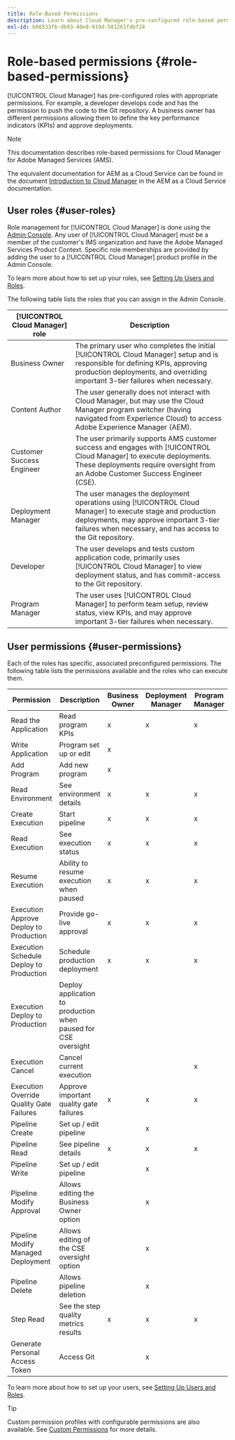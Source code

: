 ```yaml
---
title: Role-Based Permissions
description: Learn about Cloud Manager's pre-configured role-based permissions to manage access to your cloud resources.
exl-id: b66533fb-db93-40e8-919d-581261fdbf24
---
```


# Role-based permissions {#role-based-permissions}

[!UICONTROL Cloud Manager] has pre-configured roles with appropriate permissions. For example, a developer develops code and has the permission to push the code to the Git repository. A business owner has different permissions allowing them to define the key performance indicators (KPIs) and approve deployments.

>[!NOTE]
>
>This documentation describes role-based permissions for Cloud Manager for Adobe Managed Services (AMS).
>
>The equivalent documentation for AEM as a Cloud Service can be found in the document [Introduction to Cloud Manager](https://experienceleague.adobe.com/en/docs/experience-manager-cloud-service/content/onboarding/concepts/cloud-manager-introduction#role-based-permissions) in the AEM as a Cloud Service documentation.

## User roles {#user-roles}

Role management for [!UICONTROL Cloud Manager] is done using the [Admin Console](https://helpx.adobe.com/enterprise/using/admin-console.html). Any user of [!UICONTROL Cloud Manager] must be a member of the customer's IMS organization and have the Adobe Managed Services Product Context. Specific role memberships are provided by adding the user to a [!UICONTROL Cloud Manager] product profile in the Admin Console.

To learn more about how to set up your roles, see [Setting Up Users and Roles](/help/requirements/users-and-roles.md).

The following table lists the roles that you can assign in the Admin Console.

| [!UICONTROL Cloud Manager] role | Description |
|---|---|
| Business Owner | The primary user who completes the initial [!UICONTROL Cloud Manager] setup and is responsible for defining KPIs, approving production deployments, and overriding important 3-tier failures when necessary. |
| Content Author | The user generally does not interact with Cloud Manager, but may use the Cloud Manager program switcher (having navigated from Experience Cloud) to access Adobe Experience Manager (AEM). |
| Customer Success Engineer | The user primarily supports AMS customer success and engages with [!UICONTROL Cloud Manager] to execute deployments. These deployments require oversight from an Adobe Customer Success Engineer (CSE). |
| Deployment Manager | The user manages the deployment operations using [!UICONTROL Cloud Manager] to execute stage and production deployments, may approve important 3-tier failures when necessary, and has access to the Git repository. |
| Developer | The user develops and tests custom application code, primarily uses [!UICONTROL Cloud Manager] to view deployment status, and has commit-access to the Git repository. |
| Program Manager | The user uses [!UICONTROL Cloud Manager] to perform team setup, review status, view KPIs, and may approve important 3-tier failures when necessary. |

## User permissions {#user-permissions}

Each of the roles has specific, associated preconfigured permissions. The following table lists the permissions available and the roles who can execute them.

|Permission|Description|Business Owner|Deployment Manager|Program Manager|Developer|CSE|
| --- | --- | --- | --- | --- | --- | --- |
|Read the Application | Read program KPIs | x | x | x | x | x |
| Write Application | Program set up or edit | x | | | | |
| Add Program | Add new program | x | | | | |
| Read Environment | See environment details | x | x | x | x | x |
| Create Execution | Start pipeline | x | x | x | | |
| Read Execution | See execution status | x | x | x | x | x |
| Resume Execution | Ability to resume execution when paused | x | x | x | | x |
| Execution Approve Deploy to Production | Provide go-live approval | x | x | x | | |
| Execution Schedule Deploy to Production | Schedule production deployment | x | x | x | | x |
| Execution Deploy to Production | Deploy application to production when paused for CSE oversight | | | | | x |
| Execution Cancel | Cancel current execution | | | x | | |
| Execution Override Quality Gate Failures | Approve important quality gate failures | x | x | x | | |
| Pipeline Create | Set up / edit pipeline | | x | | | |
| Pipeline Read | See pipeline details | x | x | x | x | x |
| Pipeline Write | Set up / edit pipeline | | x | | | |
| Pipeline Modify Approval | Allows editing the Business Owner option | | x | | | |
| Pipeline Modify Managed Deployment | Allows editing of the CSE oversight option | | x | | | |
| Pipeline Delete | Allows pipeline deletion | | x | | | |
| Step Read | See the step quality metrics results | x | x | x | x | x |
| Generate Personal Access Token | Access Git | | x | | x | |

To learn more about how to set up your users, see [Setting Up Users and Roles](/help/requirements/users-and-roles.md).

>[!TIP]
>
>Custom permission profiles with configurable permissions are also available. See [Custom Permissions](/help/using/custom-permissions.md) for more details.
